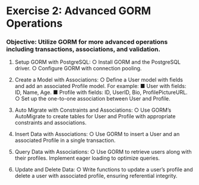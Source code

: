 # Exercise 2: Advanced GORM Operations
### Objective: Utilize GORM for more advanced operations including transactions, associations, and validation.
1.	Setup GORM with PostgreSQL:
      ○	Install GORM and the PostgreSQL driver.
      ○	Configure GORM with connection pooling.


2.	Create a Model with Associations:
      ○	Define a User model with fields and add an associated Profile model. For example:
      ■	User with fields: ID, Name, Age.
      ■	Profile with fields: ID, UserID, Bio, ProfilePictureURL.
      ○	Set up the one-to-one association between User and Profile.


3.	Auto Migrate with Constraints and Associations:
      ○	Use GORM’s AutoMigrate to create tables for User and Profile with appropriate constraints and associations.


4.	Insert Data with Associations:
      ○	Use GORM to insert a User and an associated Profile in a single transaction.


5.	Query Data with Associations:
      ○	Use GORM to retrieve users along with their profiles. Implement eager loading to optimize queries.


6.	Update and Delete Data:
      ○	Write functions to update a user’s profile and delete a user with associated profile, ensuring referential integrity.
